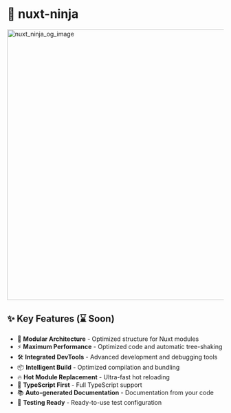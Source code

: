 # 🥷 nuxt-ninja

 
<img width="1200" height="630" alt="nuxt_ninja_og_image" src="https://github.com/user-attachments/assets/1319860c-b3b0-4718-a828-906f8100fa1d" />





## ✨ Key Features (⌛ Soon)

- 🎯 **Modular Architecture** - Optimized structure for Nuxt modules
- ⚡ **Maximum Performance** - Optimized code and automatic tree-shaking
- 🛠️ **Integrated DevTools** - Advanced development and debugging tools
- 📦 **Intelligent Build** - Optimized compilation and bundling
- 🔥 **Hot Module Replacement** - Ultra-fast hot reloading
- 🎨 **TypeScript First** - Full TypeScript support
- 📚 **Auto-generated Documentation** - Documentation from your code
- 🧪 **Testing Ready** - Ready-to-use test configuration

   
